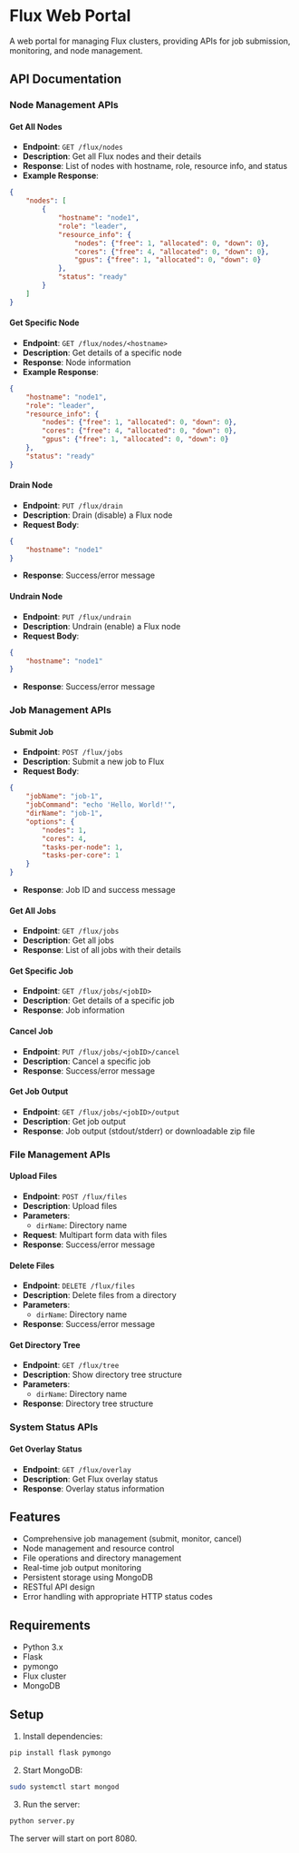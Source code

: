 # Flux Web Portal

A web portal for managing Flux clusters, providing APIs for job submission, monitoring, and node management.

## API Documentation

### Node Management APIs

#### Get All Nodes
- **Endpoint**: `GET /flux/nodes`
- **Description**: Get all Flux nodes and their details
- **Response**: List of nodes with hostname, role, resource info, and status
- **Example Response**:
```json
{
    "nodes": [
        {
            "hostname": "node1",
            "role": "leader",
            "resource_info": {
                "nodes": {"free": 1, "allocated": 0, "down": 0},
                "cores": {"free": 4, "allocated": 0, "down": 0},
                "gpus": {"free": 1, "allocated": 0, "down": 0}
            },
            "status": "ready"
        }
    ]
}
```

#### Get Specific Node
- **Endpoint**: `GET /flux/nodes/<hostname>`
- **Description**: Get details of a specific node
- **Response**: Node information
- **Example Response**:
```json
{
    "hostname": "node1",
    "role": "leader",
    "resource_info": {
        "nodes": {"free": 1, "allocated": 0, "down": 0},
        "cores": {"free": 4, "allocated": 0, "down": 0},
        "gpus": {"free": 1, "allocated": 0, "down": 0}
    },
    "status": "ready"
}
```

#### Drain Node
- **Endpoint**: `PUT /flux/drain`
- **Description**: Drain (disable) a Flux node
- **Request Body**:
```json
{
    "hostname": "node1"
}
```
- **Response**: Success/error message

#### Undrain Node
- **Endpoint**: `PUT /flux/undrain`
- **Description**: Undrain (enable) a Flux node
- **Request Body**:
```json
{
    "hostname": "node1"
}
```
- **Response**: Success/error message

### Job Management APIs

#### Submit Job
- **Endpoint**: `POST /flux/jobs`
- **Description**: Submit a new job to Flux
- **Request Body**:
```json
{
    "jobName": "job-1",
    "jobCommand": "echo 'Hello, World!'",
    "dirName": "job-1",
    "options": {
        "nodes": 1,
        "cores": 4,
        "tasks-per-node": 1,
        "tasks-per-core": 1
    }
}
```
- **Response**: Job ID and success message

#### Get All Jobs
- **Endpoint**: `GET /flux/jobs`
- **Description**: Get all jobs
- **Response**: List of all jobs with their details

#### Get Specific Job
- **Endpoint**: `GET /flux/jobs/<jobID>`
- **Description**: Get details of a specific job
- **Response**: Job information

#### Cancel Job
- **Endpoint**: `PUT /flux/jobs/<jobID>/cancel`
- **Description**: Cancel a specific job
- **Response**: Success/error message

#### Get Job Output
- **Endpoint**: `GET /flux/jobs/<jobID>/output`
- **Description**: Get job output
- **Response**: Job output (stdout/stderr) or downloadable zip file

### File Management APIs

#### Upload Files
- **Endpoint**: `POST /flux/files`
- **Description**: Upload files
- **Parameters**: 
  - `dirName`: Directory name
- **Request**: Multipart form data with files
- **Response**: Success/error message

#### Delete Files
- **Endpoint**: `DELETE /flux/files`
- **Description**: Delete files from a directory
- **Parameters**: 
  - `dirName`: Directory name
- **Response**: Success/error message

#### Get Directory Tree
- **Endpoint**: `GET /flux/tree`
- **Description**: Show directory tree structure
- **Parameters**:
  - `dirName`: Directory name
- **Response**: Directory tree structure

### System Status APIs

#### Get Overlay Status
- **Endpoint**: `GET /flux/overlay`
- **Description**: Get Flux overlay status
- **Response**: Overlay status information

## Features

- Comprehensive job management (submit, monitor, cancel)
- Node management and resource control
- File operations and directory management
- Real-time job output monitoring
- Persistent storage using MongoDB
- RESTful API design
- Error handling with appropriate HTTP status codes

## Requirements

- Python 3.x
- Flask
- pymongo
- Flux cluster
- MongoDB

## Setup

1. Install dependencies:
```bash
pip install flask pymongo
```

2. Start MongoDB:
```bash
sudo systemctl start mongod
```

3. Run the server:
```bash
python server.py
```

The server will start on port 8080.